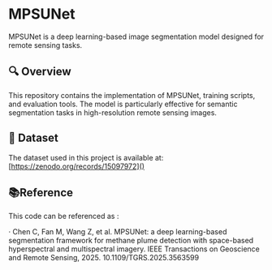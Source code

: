 # MPSUNet

MPSUNet is a deep learning-based image segmentation model designed for remote sensing tasks. 

## 🔍 Overview

This repository contains the implementation of MPSUNet, training scripts, and evaluation tools. The model is particularly effective for semantic segmentation tasks in high-resolution remote sensing images.

## 📁 Dataset

The dataset used in this project is available at: [https://zenodo.org/records/15097972]()

## 📚Reference
This code can be referenced as :

· Chen C, Fan M, Wang Z, et al. MPSUNet: a deep learning-based segmentation framework for methane plume detection with space-based hyperspectral and multispectral imagery. IEEE Transactions on Geoscience and Remote Sensing, 2025. 10.1109/TGRS.2025.3563599
